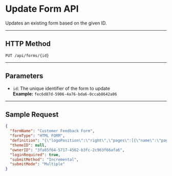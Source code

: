 # Update Form API

Updates an existing form based on the given ID.

---

## HTTP Method

`PUT /api/forms/{id}`

---

## Parameters

- `id`: The unique identifier of the form to update  
  **Example:** `fec6d87d-5906-4a76-bda6-0ccab8642a06`

---

## Sample Request

```json
{
  "formName": "Customer Feedback Form",
  "formType": "HTML FORM",
  "definition": "{\"logoPosition\":\"right\",\"pages\":[{\"name\":\"page1\",\"elements\":[{\"type\":\"text\",\"name\":\"question1\",\"id\":\"sq_514\"},{\"type\":\"text\",\"name\":\"question2\",\"id\":\"sq_514\"},{\"type\":\"text\",\"name\":\"question3\",\"id\":\"sq_514\"}]}]}",
  "themeID": null,
  "ownerID": "3fa85f64-5717-4562-b3fc-2c963f66afa6",
  "loginRequired": true,
  "submitMethod": "Incremental",
  "submitMode": "Multiple"
}
